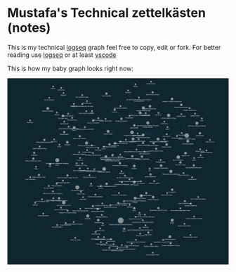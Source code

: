 # Mustafa's Technical zettelkästen (notes)

This is my technical [logseq](https://logseq.com/) graph feel free to copy, edit or fork.
For better reading use [logseq](https://logseq.com/) or at least [vscode](https://code.visualstudio.com/) 

This is how my baby graph looks right now:

![mustafa's-baby-graph](./assets/baby-graph.png)

